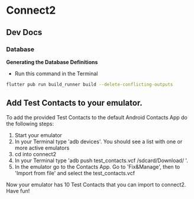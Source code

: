 # Connect2

## Dev Docs

### Database

**Generating the Database Definitions**
- Run this command in the Terminal

```bash
flutter pub run build_runner build --delete-conflicting-outputs
```
## Add Test Contacts to your emulator.
To add the provided Test Contacts to the default Android Contacts App do the following steps:
1. Start your emulator
2. In your Terminal type 'adb devices'. You should see a list with one or more active emulators
3. cd into connect2
4. In your Terminal type 'adb push test_contacts.vcf /sdcard/Download/
'. 
5. In the emulator go to the Contacts App. Go to 'Fix&Manage', then to 'Import from file' and select the test_contacts.vcf

Now your emulator has 10 Test Contacts that you can import to connect2. Have fun!
